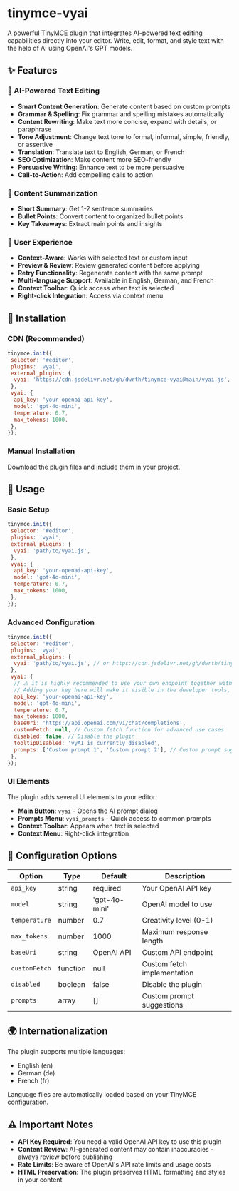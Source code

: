# tinymce-vyai

A powerful TinyMCE plugin that integrates AI-powered text editing capabilities directly into your editor. Write, edit, format, and style text with the help of AI using OpenAI's GPT models.

## ✨ Features

### 🤖 AI-Powered Text Editing

- **Smart Content Generation**: Generate content based on custom prompts
- **Grammar & Spelling**: Fix grammar and spelling mistakes automatically
- **Content Rewriting**: Make text more concise, expand with details, or paraphrase
- **Tone Adjustment**: Change text tone to formal, informal, simple, friendly, or assertive
- **Translation**: Translate text to English, German, or French
- **SEO Optimization**: Make content more SEO-friendly
- **Persuasive Writing**: Enhance text to be more persuasive
- **Call-to-Action**: Add compelling calls to action

### 📝 Content Summarization

- **Short Summary**: Get 1-2 sentence summaries
- **Bullet Points**: Convert content to organized bullet points
- **Key Takeaways**: Extract main points and insights

### 🎯 User Experience

- **Context-Aware**: Works with selected text or custom input
- **Preview & Review**: Review generated content before applying
- **Retry Functionality**: Regenerate content with the same prompt
- **Multi-language Support**: Available in English, German, and French
- **Context Toolbar**: Quick access when text is selected
- **Right-click Integration**: Access via context menu

## 🚀 Installation

### CDN (Recommended)

```javascript
tinymce.init({
 selector: '#editor',
 plugins: 'vyai',
 external_plugins: {
  vyai: 'https://cdn.jsdelivr.net/gh/dwrth/tinymce-vyai@main/vyai.js',
 },
 vyai: {
  api_key: 'your-openai-api-key',
  model: 'gpt-4o-mini',
  temperature: 0.7,
  max_tokens: 1000,
 },
});
```

### Manual Installation

Download the plugin files and include them in your project.

## 📖 Usage

### Basic Setup

```javascript
tinymce.init({
 selector: '#editor',
 plugins: 'vyai',
 external_plugins: {
  vyai: 'path/to/vyai.js',
 },
 vyai: {
  api_key: 'your-openai-api-key',
  model: 'gpt-4o-mini',
  temperature: 0.7,
  max_tokens: 1000,
 },
});
```

### Advanced Configuration

```javascript
tinymce.init({
 selector: '#editor',
 plugins: 'vyai',
 external_plugins: {
  vyai: 'path/to/vyai.js', // or https://cdn.jsdelivr.net/gh/dwrth/tinymce-vyai@main/vyai.js
 },
 vyai: {
  // ⚠️ it is highly recommended to use your own endpoint together with customFetch
  // Adding your key here will make it visible in the developer tools, even if you get it from an environment variable!
  api_key: 'your-openai-api-key',
  model: 'gpt-4o-mini',
  temperature: 0.7,
  max_tokens: 1000,
  baseUri: 'https://api.openai.com/v1/chat/completions',
  customFetch: null, // Custom fetch function for advanced use cases
  disabled: false, // Disable the plugin
  tooltipDisabled: 'vyAI is currently disabled',
  prompts: ['Custom prompt 1', 'Custom prompt 2'], // Custom prompt suggestions
 },
});
```

### UI Elements

The plugin adds several UI elements to your editor:

- **Main Button**: `vyai` - Opens the AI prompt dialog
- **Prompts Menu**: `vyai_prompts` - Quick access to common prompts
- **Context Toolbar**: Appears when text is selected
- **Context Menu**: Right-click integration

## 🔧 Configuration Options

| Option        | Type     | Default       | Description                 |
| ------------- | -------- | ------------- | --------------------------- |
| `api_key`     | string   | required      | Your OpenAI API key         |
| `model`       | string   | 'gpt-4o-mini' | OpenAI model to use         |
| `temperature` | number   | 0.7           | Creativity level (0-1)      |
| `max_tokens`  | number   | 1000          | Maximum response length     |
| `baseUri`     | string   | OpenAI API    | Custom API endpoint         |
| `customFetch` | function | null          | Custom fetch implementation |
| `disabled`    | boolean  | false         | Disable the plugin          |
| `prompts`     | array    | []            | Custom prompt suggestions   |

## 🌍 Internationalization

The plugin supports multiple languages:

- English (en)
- German (de)
- French (fr)

Language files are automatically loaded based on your TinyMCE configuration.

## ⚠️ Important Notes

- **API Key Required**: You need a valid OpenAI API key to use this plugin
- **Content Review**: AI-generated content may contain inaccuracies - always review before publishing
- **Rate Limits**: Be aware of OpenAI's API rate limits and usage costs
- **HTML Preservation**: The plugin preserves HTML formatting and styles in your content
